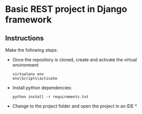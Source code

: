 # Basic REST project in Django framework

## Instructions

Make the following steps:

* Once the repository is cloned, create and activate the virtual environment
    ```
    virtualenv env
    env\Scripts\activate
    ```
  
* Install python dependencies:
    ```
    python install -r requirements.txt
    ```
* Change to the project folder and open the project in an IDE
  * 
